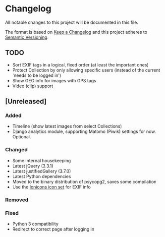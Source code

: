 # Changelog
All notable changes to this project will be documented in this file.

The format is based on [Keep a Changelog](http://keepachangelog.com/en/1.0.0/)
and this project adheres to [Semantic Versioning](http://semver.org/spec/v2.0.0.html).


## TODO

- Sort EXIF tags in a logical, fixed order (at least the important ones)
- Protect Collection by only allowing specific users (instead of the current 'needs to be logged in')
- Show GEO info for images with GPS tags
- Video (clip) support


## [Unreleased]
### Added
- Timeline (show latest images from select Collections)
- Django analytics module, supporting Matomo (Piwik) settings for now. Optional.

### Changed
- Some internal housekeeping
- Latest jQuery (3.3.1)
- Latest justifiedGallery (3.7.0)
- Latest Python dependencies
- Moved to the binary distribution of psycopg2, saves some compilation
- Use the [Ionicons icon set](https://ionicons.com/) for EXIF info

### Removed

### Fixed
- Python 3 compatibility
- Redirect to correct page after logging in
